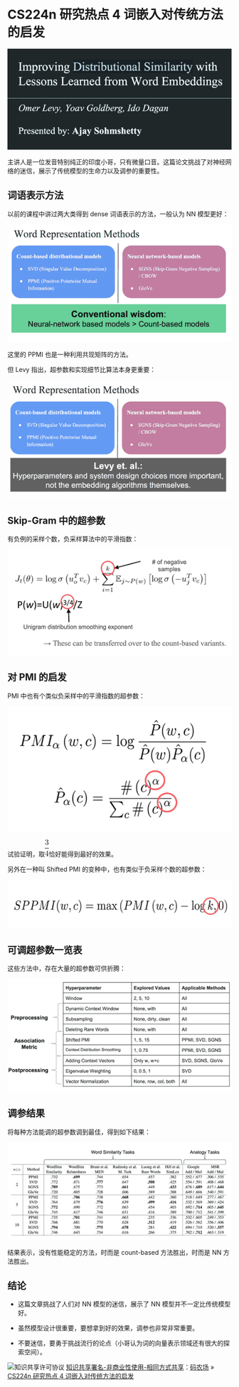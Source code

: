 # CS224n 研究热点 4 词嵌入对传统方法的启发

![hankcs.com 2017-06-15 下午 9.15.54.png](img/827529c28997911580fea6263b2b1dad.jpg "hankcs.com 2017-06-15 下午 9.15.54.png")

主讲人是一位发音特别纯正的印度小哥，只有微量口音。这篇论文挑战了对神经网络的迷信，展示了传统模型的生命力以及调参的重要性。

## 词语表示方法

以前的课程中讲过两大类得到 dense 词语表示的方法，一般认为 NN 模型更好：

![hankcs.com 2017-06-15 下午 9.17.09.png](img/355bf8a76e3bdbebc89b849c90280828.jpg "hankcs.com 2017-06-15 下午 9.17.09.png")

这里的 PPMI 也是一种利用共现矩阵的方法。

但 Levy 指出，超参数和实现细节比算法本身更重要：

![hankcs.com 2017-06-15 下午 9.18.33.png](img/29bf09b51f9a51f8d41a6e18e5dac297.jpg "hankcs.com 2017-06-15 下午 9.18.33.png")

## Skip-Gram 中的超参数

有负例的采样个数，负采样算法中的平滑指数：

![hankcs.com 2017-06-15 下午 9.20.31.png](img/3f7235c33de2da1ebcb9d19118be091c.jpg "hankcs.com 2017-06-15 下午 9.20.31.png")

## 对 PMI 的启发

PMI 中也有个类似负采样中的平滑指数的超参数：

![hankcs.com 2017-06-15 下午 9.28.49.png](img/eb0b18dd10a6761e46571b76d2b1eb5a.jpg "hankcs.com 2017-06-15 下午 9.28.49.png")

试验证明，取![](img/2532d3de80a469a126b5c945f7e8a0dd.jpg)恰好能得到最好的效果。

另外在一种叫 Shifted PMI 的变种中，也有类似于负采样个数的超参数：

![hankcs.com 2017-06-15 下午 9.30.07.png](img/1ef8d4e03efff379730d60116eda78b1.jpg "hankcs.com 2017-06-15 下午 9.30.07.png")

## 可调超参数一览表

这些方法中，存在大量的超参数可供折腾：

![hankcs.com 2017-06-15 下午 9.31.59.png](img/f70c52ac3e0a092322f1030dc9dea039.jpg "hankcs.com 2017-06-15 下午 9.31.59.png")

## 调参结果

将每种方法能调的超参数调到最佳，得到如下结果：

![hankcs.com 2017-06-15 下午 9.32.23.png](img/fc06016e3fe5faf4a137e83a24d16c6c.jpg "hankcs.com 2017-06-15 下午 9.32.23.png")

结果表示，没有性能稳定的方法，时而是 count-based 方法胜出，时而是 NN 方法胜出。

## 结论

*   这篇文章挑战了人们对 NN 模型的迷信，展示了 NN 模型并不一定比传统模型好。

*   虽然模型设计很重要，要想拿到好的效果，调参也非常非常重要。

*   不要迷信，要勇于挑战流行的论点（小哥认为词的向量表示领域还有很大的探索空间）。

![知识共享许可协议](http://www.hankcs.com/license/) [知识共享署名-非商业性使用-相同方式共享](http://www.hankcs.com/license/)：[码农场](http://www.hankcs.com) » [CS224n 研究热点 4 词嵌入对传统方法的启发](http://www.hankcs.com/nlp/cs224n-improve-word-embeddings.html)